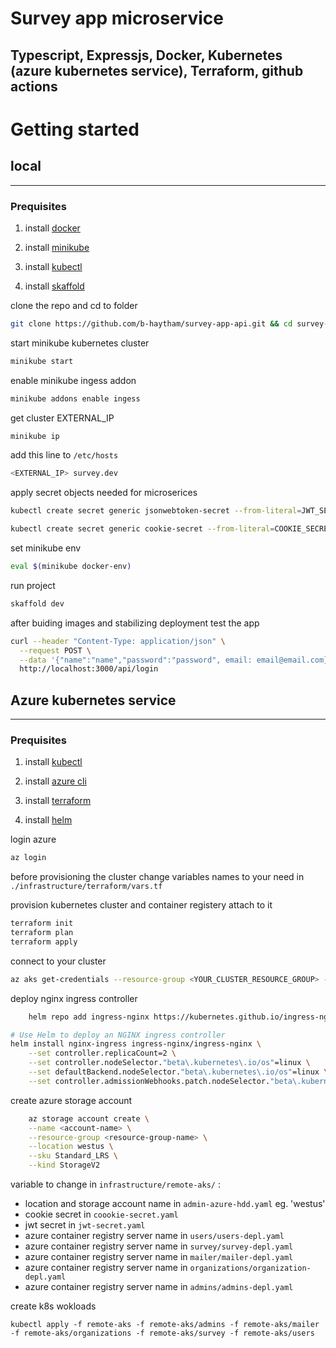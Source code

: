 # Survey app microservice 
## Typescript, Expressjs, Docker,  Kubernetes (azure kubernetes service), Terraform, github actions



# Getting started

## local
--------
### Prequisites

1. install [docker](https://docs.docker.com/engine/install/ubuntu/)

2. install [minikube](https://minikube.sigs.k8s.io/docs/start/)

4. install [kubectl](https://kubernetes.io/docs/tasks/tools/install-kubectl/)

5. install [skaffold](https://skaffold.dev/docs/install/)


clone the repo and cd to folder

```bash
git clone https://github.com/b-haytham/survey-app-api.git && cd survey-app-api
```

start minikube kubernetes cluster
```bash
minikube start
```

enable minikube ingess addon 
 
```bash
minikube addons enable ingess
```

get cluster EXTERNAL_IP

```bash
minikube ip
```

add this line to `/etc/hosts`
```bash
<EXTERNAL_IP> survey.dev
```


apply secret objects needed for microserices

```bash
kubectl create secret generic jsonwebtoken-secret --from-literal=JWT_SECRET=<longstringsecret>
```

```bash
kubectl create secret generic cookie-secret --from-literal=COOKIE_SECRET=<longstringsecret>
```

set minikube env

```bash
eval $(minikube docker-env)
```

run project 

```bash
skaffold dev
```

after buiding images and stabilizing deployment test the app 

```bash
curl --header "Content-Type: application/json" \
  --request POST \
  --data '{"name":"name","password":"password", email: email@email.com}' \
  http://localhost:3000/api/login
```

## Azure kubernetes service

-----
### Prequisites

1. install [kubectl](https://kubernetes.io/docs/tasks/tools/install-kubectl/)

2. install [azure cli](https://docs.microsoft.com/en-us/cli/azure/install-azure-cli)

3. install [terraform](https://www.terraform.io/downloads.html)

4. install [helm]()

login azure

```bash
az login
```

before provisioning the cluster change variables names to your need in `./infrastructure/terraform/vars.tf`

provision kubernetes cluster and container registery attach to it

```bash
terraform init
terraform plan
terraform apply
```

connect to your cluster

```bash
az aks get-credentials --resource-group <YOUR_CLUSTER_RESOURCE_GROUP> --name <YOUR_CLUSTER_NAME>
```

deploy nginx ingress controller

```bash
    helm repo add ingress-nginx https://kubernetes.github.io/ingress-nginx

# Use Helm to deploy an NGINX ingress controller
helm install nginx-ingress ingress-nginx/ingress-nginx \
    --set controller.replicaCount=2 \
    --set controller.nodeSelector."beta\.kubernetes\.io/os"=linux \
    --set defaultBackend.nodeSelector."beta\.kubernetes\.io/os"=linux \
    --set controller.admissionWebhooks.patch.nodeSelector."beta\.kubernetes\.io/os"=linux
```

create azure storage account 

```bash
    az storage account create \
    --name <account-name> \
    --resource-group <resource-group-name> \
    --location westus \
    --sku Standard_LRS \
    --kind StorageV2
```


variable to change in `infrastructure/remote-aks/` :

* location and storage account name in `admin-azure-hdd.yaml` eg. 'westus'
* cookie secret in `coookie-secret.yaml`
* jwt secret in `jwt-secret.yaml`
* azure container registry server name in `users/users-depl.yaml`
* azure container registry server name in `survey/survey-depl.yaml`
* azure container registry server name in `mailer/mailer-depl.yaml`
* azure container registry server name in `organizations/organization-depl.yaml`
* azure container registry server name in `admins/admins-depl.yaml`


create k8s wokloads

```
kubectl apply -f remote-aks -f remote-aks/admins -f remote-aks/mailer -f remote-aks/organizations -f remote-aks/survey -f remote-aks/users 
```
